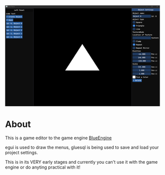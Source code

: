 ![GitHub Logo](/assets/screenshots/blue_flame.png)

# About
This is a game editor to the game engine [BlueEngine](https://github.com/ElhamAryanpur/BlueEngine)

egui is used to draw the menus, gluesql is being used to save and load your project settings.

This is in its VERY early stages and currently you can't use it with the game engine or do anyting practical with it!